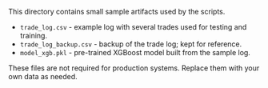 This directory contains small sample artifacts used by the scripts.

* `trade_log.csv` - example log with several trades used for testing and training.
* `trade_log_backup.csv` - backup of the trade log; kept for reference.
* `model_xgb.pkl` - pre-trained XGBoost model built from the sample log.

These files are not required for production systems. Replace them with your own data as needed.
